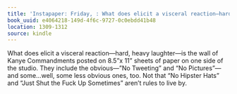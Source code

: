 ```yaml
---
title: 'Instapaper: Friday, : What does elicit a visceral reaction—hard, heavy laughter—is…'
book_uuid: e4064218-149d-4f6c-9727-0c0ebdd41b48
location: 1309-1312
source: kindle
---
```


What does elicit a visceral reaction—hard, heavy laughter—is the wall of Kanye Commandments posted on 8.5”x 11” sheets of paper on one side of the studio. They include the obvious—”No Tweeting” and “No Pictures”—and some…well, some less obvious ones, too. Not that “No Hipster Hats” and “Just Shut the Fuck Up Sometimes” aren’t rules to live by.